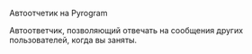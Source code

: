 Автоотчетик на Pyrogram

Автоответчик, позволяющий отвечать на сообщения других пользователей, когда вы заняты.
